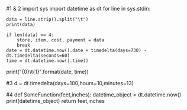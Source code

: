 #1 & 2
import sys
import datetime as dt
for line in sys.stdin:

    data = line.strip().split("\t")
    print(data)

    if len(data) == 4:
        store, item, cost, payment = data
        break
    date = dt.datetime.now().date + timedelta(days=730) - dt.timedelta(seconds=60)
    time = dt.datetime.now().time()
print("{0}\t{1}".format(date, time))

#3 
d = dt.timedelta(days=100,hours=10,minutes=13)

#4 
def SomeFunction(feet,inches):
    datetime_object = dt.datetime.now()
    print(datetime_object)
    return feet,inches
